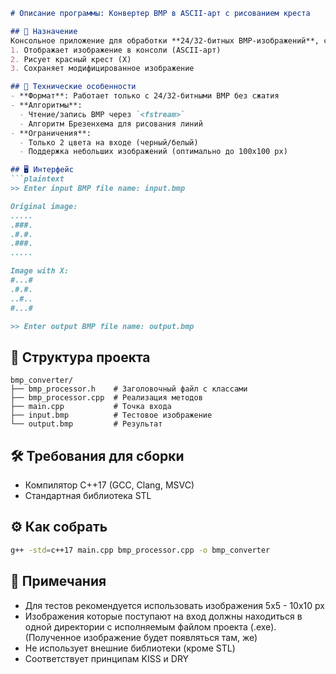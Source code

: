 ```markdown
# Описание программы: Конвертер BMP в ASCII-арт с рисованием креста

## 📌 Назначение
Консольное приложение для обработки **24/32-битных BMP-изображений**, содержащих только черный (`#000000`) и белый (`#FFFFFF`) цвета. Программа:
1. Отображает изображение в консоли (ASCII-арт)
2. Рисует красный крест (X)
3. Сохраняет модифицированное изображение

## 🔧 Технические особенности
- **Формат**: Работает только с 24/32-битными BMP без сжатия
- **Алгоритмы**:
  - Чтение/запись BMP через `<fstream>`
  - Алгоритм Брезенхема для рисования линий
- **Ограничения**:
  - Только 2 цвета на входе (черный/белый)
  - Поддержка небольших изображений (оптимально до 100x100 px)

## 🖥️ Интерфейс
```plaintext
>> Enter input BMP file name: input.bmp

Original image:
.....
.###.
.#.#.
.###.
.....

Image with X:
#...#
.#.#.
..#..
#...# 

>> Enter output BMP file name: output.bmp
```

## 📂 Структура проекта
```
bmp_converter/
├── bmp_processor.h    # Заголовочный файл с классами
├── bmp_processor.cpp  # Реализация методов
├── main.cpp           # Точка входа
├── input.bmp          # Тестовое изображение
└── output.bmp         # Результат
```

## 🛠️ Требования для сборки
- Компилятор C++17 (GCC, Clang, MSVC)
- Стандартная библиотека STL

## ⚙️ Как собрать
```bash
g++ -std=c++17 main.cpp bmp_processor.cpp -o bmp_converter
```

## 📝 Примечания
- Для тестов рекомендуется использовать изображения 5x5 - 10x10 px
- Изображения которые поступают на вход должны находиться в одной директории с исполняемым файлом проекта (.exe). (Полученное изображение будет появляться там, же)
- Не использует внешние библиотеки (кроме STL)
- Соответствует принципам KISS и DRY
```
